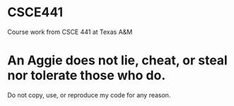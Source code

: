 # CSCE441
Course work from CSCE 441 at Texas A&amp;M
# An Aggie does not lie, cheat, or steal nor tolerate those who do.
Do not copy, use, or reproduce my code for any reason.
